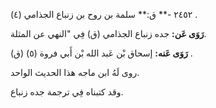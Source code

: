 ٢٤٥٢ -** ق:** سلمة بن روح بن زنباع الجذامي (٤) .

**رَوَى عَن:** جده زنباع الجذامي (ق) فِي "النهي عن المثلة.

**رَوَى عَنه:** إسحاق بْن عَبد الله بْن أَبي فروة (٥) (ق) .

روى لَهُ ابن ماجه هذا الحديث الواحد.

وقد كتبناه فِي ترجمة جده زنباع.